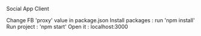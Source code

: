 Social App Client

Change FB 'proxy' value in package.json
Install packages : run 'npm install'
Run project : 'npm start'
Open it : localhost:3000
